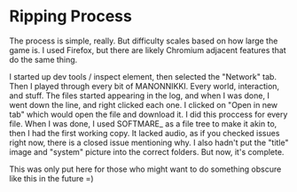 # Ripping Process
The process is simple, really.  But difficulty scales based on how large the game is.  I used Firefox, but there are likely Chromium adjacent features that do the same thing.  

I started up dev tools / inspect element, then selected the "Network" tab.  Then I played through every bit of MANONNIKKI.  Every world, interaction, and stuff.  The files started appearing in the log, and when I was done, I went down the line, and right clicked each one.  I clicked on "Open in new tab" which would open the file and download it.  I did this proccess for every file.  When I was done, I used SOFTMARE_ as a file tree to make it akin to, then I had the first working copy.  It lacked audio, as if you checked issues right now, there is a closed issue mentioning why.  I also hadn't put the "title" image and "system" picture into the correct folders.  But now, it's complete.

This was only put here for those who might want to do something obscure like this in the future =)
